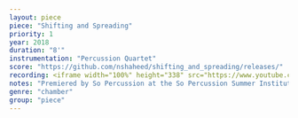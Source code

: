 ```yaml
---
layout: piece
piece: "Shifting and Spreading"
priority: 1
year: 2018
duration: "8'"
instrumentation: "Percussion Quartet"
score: "https://github.com/nshaheed/shifting_and_spreading/releases/"
recording: <iframe width="100%" height="338" src="https://www.youtube.com/embed/oyPMy5hKQFM" frameborder="0" allow="autoplay; encrypted-media" allowfullscreen></iframe>
notes: "Premiered by So Percussion at the So Percussion Summer Institute, Princeton Unviersity. Videography by Four/Ten Media."
genre: "chamber"
group: "piece"
---
```

